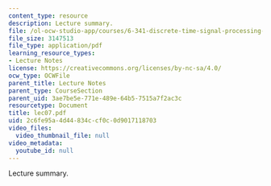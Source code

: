 ```yaml
---
content_type: resource
description: Lecture summary.
file: /ol-ocw-studio-app/courses/6-341-discrete-time-signal-processing-fall-2005/2c6fe95a4d44834ccf0c0d9017118703_lec07.pdf
file_size: 3147513
file_type: application/pdf
learning_resource_types:
- Lecture Notes
license: https://creativecommons.org/licenses/by-nc-sa/4.0/
ocw_type: OCWFile
parent_title: Lecture Notes
parent_type: CourseSection
parent_uid: 3ae7be5e-771e-489e-64b5-7515a7f2ac3c
resourcetype: Document
title: lec07.pdf
uid: 2c6fe95a-4d44-834c-cf0c-0d9017118703
video_files:
  video_thumbnail_file: null
video_metadata:
  youtube_id: null
---
```

Lecture summary.
